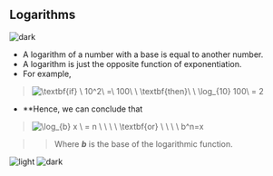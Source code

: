 ## Logarithms
![dark](https://user-images.githubusercontent.com/12748752/132402918-976c6cc7-cc94-4267-9513-b3937504eb63.png)
* A logarithm of a number with a base is equal to another number.
*  A logarithm is just the opposite function of exponentiation.
*   For example, 
>   <img src="https://latex.codecogs.com/svg.image?\textbf{if}&space;\&space;10^2\&space;=\&space;100\&space;\&space;\textbf{then}\&space;\&space;\log_{10}&space;100\&space;=&space;2" title="\textbf{if} \ 10^2\ =\ 100\ \ \textbf{then}\ \ \log_{10} 100\ = 2" />

* **Hence, we can conclude that

> <img src="https://latex.codecogs.com/svg.image?\log_{b}&space;x&space;\&space;=&space;n&space;\&space;\&space;\&space;\&space;\textbf{or}&space;\&space;\&space;\&space;\&space;b^n=x" title="\log_{b} x \ = n \ \ \ \ \textbf{or} \ \ \ \ b^n=x" />

>> Where _**b**_ is the base of the logarithmic function.



![light](https://user-images.githubusercontent.com/12748752/132402912-1a2a215e-de2f-4536-b28e-e75197136af9.png)
![dark](https://user-images.githubusercontent.com/12748752/132402918-976c6cc7-cc94-4267-9513-b3937504eb63.png)
